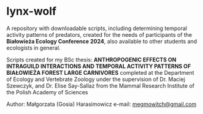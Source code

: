 # lynx-wolf
A repository with downloadable scripts, including determining temporal activity patterns of predators, created for the needs of participants of the **Białowieża Ecology Conference 2024**, also available to other students and ecologists in general.

Scripts created for my BSc thesis: **ANTHROPOGENIC EFFECTS ON INTRAGUILD INTERACTIONS AND TEMPORAL ACTIVITY PATTERNS OF BIAŁOWIEŻA FOREST LARGE CARNIVORES**
completed at the Department of Ecology and Vertebrate Zoology under the supervision of Dr. Maciej Szewczyk, and Dr. Elise Say-Sallaz from the Mammal Research Institute of the Polish Academy of Sciences

Author: Małgorzata (Gosia) Harasimowicz
e-mail: megmowitch@gmail.com
